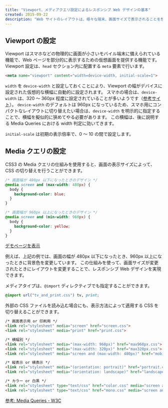 ```yaml
---
title: "Viewport、メディアクエリ設定によるレスポンシブ Web デザインの基本"
created: 2015-09-22
description: "Web サイトのレイアウトは、様々な端末、画面サイズで表示されることを想定して作成しなければいけません。スマホやタブレット、TV のように物理的に画面サイズが異なることもありますし、PC 上の Web ブラウザのように、ウィンドウサイズがユーザによって自由に変更されることもあります。スマホやタブレットに備えられている viewport の機能や、CSS3 の Media Queries の仕組みを利用すると、こういった様々な条件での表示に、柔軟に対応することができます。"
---
```


Viewport の設定
----

Viewport はスマホなどの物理的に画面が小さいモバイル端末に備えられている機能で、Web ページを部分的に表示するための仮想画面を提供する機能です。
Viewport 設定は、`head` セクション内に配置する `meta` 要素で行います。

```html
<meta name="viewport" content="width=device-width, initial-scale=1">
```

`width` を `device-width` と設定しておくことにより、Viewport の幅がデバイスに設定された仮想的な横幅に自動的に設定されます。
スマホの場合は、`device-width` は、320 〜 360px 程度に設定されていることが多いようです（[参考サイト](http://screensiz.es/phone)）。
`device-width` のデフォルトは 960px になっているため、スマホ用にコンパクトなレイアウトに切り替えたい場合は、`device-width` を明示的に指定することで、横幅を擬似的に狭めてやる必要があります。
この横幅は、後に説明する Media Queries における width 判定に効いてきます。

`initial-scale` は初期の表示倍率で、0 〜 10 の間で設定します。


Media クエリの設定
----

CSS3 の Media クエリの仕組みを使用すると、画面の表示サイズによって、CSS の切り替えを行うことができます。


```css
/* 画面幅が 480px 以下になったときのデザイン */
@media screen and (max-width: 480px) {
  body {
    background-color: blue;
  }
}

/* 画面幅が 960px 以上になったときのデザイン */
@media screen and (min-width: 960px) {
  body {
    background-color: yellow;
  }
}
```

[デモページを表示](media-query-demo.html)

例えば、上記の例では、画面の幅が 480px 以下になったとき、960px 以上になったときに背景色を変更しています。
この仕組みを使って、画面サイズが変更されたときにレイアウトを変更することで、レスポンシブ Web デザインを実現できます。

メディアタイプは、`@import` ディレクティブでも指定することができます。

```css
@import url("tv_and_print.css") tv, print;
```

外部の CSS ファイルを読み込む場合にも、表示方法によって適用する CSS を切り替えることができます。

```html
/* 画面表示用 or 印刷用 */
<link rel="stylesheet" media="screen" href="screen.css">
<link rel="stylesheet" media="print" href="print.css">

/* 横幅別 */
<link rel="stylesheet" media="(max-width: 960px)" href="max960px.css">
<link rel="stylesheet" media="(max-width: 320px)" href="max320px.css">
<link rel="stylesheet" media="screen and (max-width: 480px)" href="mobile.css" />

/* 縦表示 or 横表示 */
<link rel="stylesheet" media="(orientation: portrait)" href="portrait.css">
<link rel="stylesheet" media="(orientation: landscape)" href="landscape.css">

/* カラー or 白黒 */
<link rel="stylesheet" type="text/css" href="color.css" media="screen and (color)" />
<link rel="stylesheet" type="text/css" href="mono.css" media="screen and (monochrome)" />
```

[参考: Media Queries - W3C](http://www.w3.org/TR/css3-mediaqueries/)


